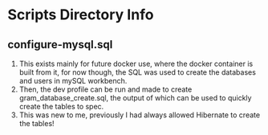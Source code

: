 # Scripts Directory Info 

## configure-mysql.sql 
1. This exists mainly for future docker use, where the docker container is built from it, for now though, the 
SQL was used to create the databases and users in mySQL workbench.
2. Then, the dev profile can be run and made to create gram_database_create.sql, the output of which can be used to quickly create the tables to spec.
3. This was new to me, previously I had always allowed Hibernate to create the tables!
